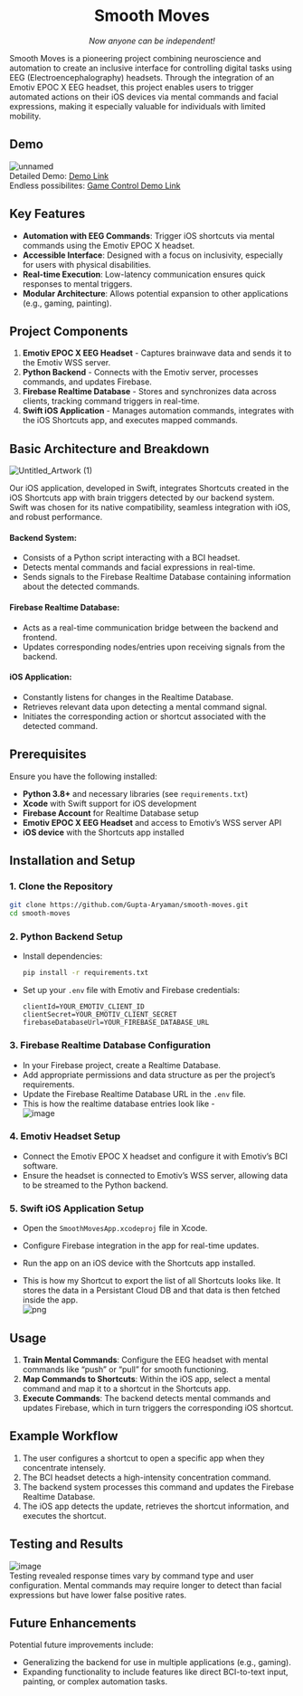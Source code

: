 <p align="center">
  <!--   
  <a href="https://github.com/Gupta-Aryaman/smooth-moves">
   // add logo here
  </a> 
  -->

  <h1 align="center">Smooth Moves</h1>
  <p align="center">
    <i>Now anyone can be independent!</i>
  </p>
</p>

Smooth Moves is a pioneering project combining neuroscience and automation to create an inclusive interface for controlling digital tasks using EEG (Electroencephalography) headsets. Through the integration of an Emotiv EPOC X EEG headset, this project enables users to trigger automated actions on their iOS devices via mental commands and facial expressions, making it especially valuable for individuals with limited mobility.

## Demo
![unnamed](https://github.com/Gupta-Aryaman/smooth-moves/assets/34962578/1c721bc7-f2c9-4984-9e52-1c55cd010e97) <br>
Detailed Demo: [Demo Link](https://x.com/aryamantwts/status/1803506381028278419) <br>
Endless possibilites: [Game Control Demo Link](https://x.com/aryamantwts/status/1803510379454275623)

## Key Features
- **Automation with EEG Commands**: Trigger iOS shortcuts via mental commands using the Emotiv EPOC X headset.
- **Accessible Interface**: Designed with a focus on inclusivity, especially for users with physical disabilities.
- **Real-time Execution**: Low-latency communication ensures quick responses to mental triggers.
- **Modular Architecture**: Allows potential expansion to other applications (e.g., gaming, painting).

## Project Components
1. **Emotiv EPOC X EEG Headset** - Captures brainwave data and sends it to the Emotiv WSS server.
2. **Python Backend** - Connects with the Emotiv server, processes commands, and updates Firebase.
3. **Firebase Realtime Database** - Stores and synchronizes data across clients, tracking command triggers in real-time.
4. **Swift iOS Application** - Manages automation commands, integrates with the iOS Shortcuts app, and executes mapped commands.

## Basic Architecture and Breakdown
![Untitled_Artwork (1)](https://github.com/Gupta-Aryaman/smooth-moves/assets/34962578/d620b2c7-7c86-43be-8d02-8bdf729b4996)

Our iOS application, developed in Swift, integrates Shortcuts created in the iOS Shortcuts app with brain triggers detected by our backend system. Swift was chosen for its native compatibility, seamless integration with iOS, and robust performance.

#### Backend System:
* Consists of a Python script interacting with a BCI headset.
* Detects mental commands and facial expressions in real-time.
* Sends signals to the Firebase Realtime Database containing information about the detected commands.
   
#### Firebase Realtime Database:
* Acts as a real-time communication bridge between the backend and frontend.
* Updates corresponding nodes/entries upon receiving signals from the backend.
   
#### iOS Application:
* Constantly listens for changes in the Realtime Database.
* Retrieves relevant data upon detecting a mental command signal.
* Initiates the corresponding action or shortcut associated with the detected command.


## Prerequisites

Ensure you have the following installed:
- **Python 3.8+** and necessary libraries (see `requirements.txt`)
- **Xcode** with Swift support for iOS development
- **Firebase Account** for Realtime Database setup
- **Emotiv EPOC X EEG Headset** and access to Emotiv’s WSS server API
- **iOS device** with the Shortcuts app installed

## Installation and Setup

### 1. Clone the Repository
```bash
git clone https://github.com/Gupta-Aryaman/smooth-moves.git
cd smooth-moves
```

### 2. Python Backend Setup
- Install dependencies:
  ```bash
  pip install -r requirements.txt
  ```
- Set up your `.env` file with Emotiv and Firebase credentials:
  ```
  clientId=YOUR_EMOTIV_CLIENT_ID
  clientSecret=YOUR_EMOTIV_CLIENT_SECRET
  firebaseDatabaseUrl=YOUR_FIREBASE_DATABASE_URL
  ```

### 3. Firebase Realtime Database Configuration
- In your Firebase project, create a Realtime Database.
- Add appropriate permissions and data structure as per the project’s requirements.
- Update the Firebase Realtime Database URL in the `.env` file.
- This is how the realtime database entries look like - <br>
![image](https://github.com/user-attachments/assets/bf3a3e74-ce10-4d85-b141-ff30db70c268)


### 4. Emotiv Headset Setup
- Connect the Emotiv EPOC X headset and configure it with Emotiv’s BCI software.
- Ensure the headset is connected to Emotiv’s WSS server, allowing data to be streamed to the Python backend.

### 5. Swift iOS Application Setup
- Open the `SmoothMovesApp.xcodeproj` file in Xcode.
- Configure Firebase integration in the app for real-time updates.
- Run the app on an iOS device with the Shortcuts app installed.

- This is how my Shortcut to export the list of all Shortcuts looks like. It stores the data in a Persistant Cloud DB and that data is then fetched inside the app. <br>
![png](https://github.com/user-attachments/assets/8de24e8c-f858-43e4-8880-7eaa76a0c6a3)

## Usage

1. **Train Mental Commands**: Configure the EEG headset with mental commands like “push” or “pull” for smooth functioning.
2. **Map Commands to Shortcuts**: Within the iOS app, select a mental command and map it to a shortcut in the Shortcuts app.
3. **Execute Commands**: The backend detects mental commands and updates Firebase, which in turn triggers the corresponding iOS shortcut.

## Example Workflow
1. The user configures a shortcut to open a specific app when they concentrate intensely.
2. The BCI headset detects a high-intensity concentration command.
3. The backend system processes this command and updates the Firebase Realtime Database.
4. The iOS app detects the update, retrieves the shortcut information, and executes the shortcut.

## Testing and Results
![image](https://github.com/user-attachments/assets/7507e244-46cc-4ad0-8a18-36eebd106447) <br>
Testing revealed response times vary by command type and user configuration. Mental commands may require longer to detect than facial expressions but have lower false positive rates.

## Future Enhancements
Potential future improvements include:
- Generalizing the backend for use in multiple applications (e.g., gaming).
- Expanding functionality to include features like direct BCI-to-text input, painting, or complex automation tasks.
